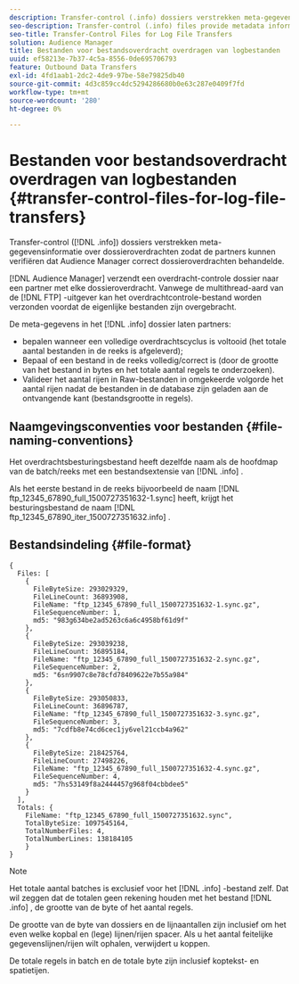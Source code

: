 ```yaml
---
description: Transfer-control (.info) dossiers verstrekken meta-gegevensinformatie over dossieroverdrachten zodat de partners kunnen verifiëren dat Audience Manager correcte dossieroverdrachten behandelde.
seo-description: Transfer-control (.info) files provide metadata information about file transfers so that partners can verify that Audience Manager handled file transfers correctly.
seo-title: Transfer-Control Files for Log File Transfers
solution: Audience Manager
title: Bestanden voor bestandsoverdracht overdragen van logbestanden
uuid: ef58213e-7b37-4c5a-8556-0de695706793
feature: Outbound Data Transfers
exl-id: 4fd1aab1-2dc2-4de9-97be-58e79825db40
source-git-commit: 4d3c859cc4dc5294286680b0e63c287e0409f7fd
workflow-type: tm+mt
source-wordcount: '280'
ht-degree: 0%

---
```


# Bestanden voor bestandsoverdracht overdragen van logbestanden {#transfer-control-files-for-log-file-transfers}

Transfer-control ([!DNL .info]) dossiers verstrekken meta-gegevensinformatie over dossieroverdrachten zodat de partners kunnen verifiëren dat Audience Manager correct dossieroverdrachten behandelde.

[!DNL Audience Manager] verzendt een overdracht-controle dossier naar een partner met elke dossieroverdracht. Vanwege de multithread-aard van de [!DNL FTP] -uitgever kan het overdrachtcontrole-bestand worden verzonden voordat de eigenlijke bestanden zijn overgebracht.

De meta-gegevens in het [!DNL .info] dossier laten partners:

* bepalen wanneer een volledige overdrachtscyclus is voltooid (het totale aantal bestanden in de reeks is afgeleverd);
* Bepaal of een bestand in de reeks volledig/correct is (door de grootte van het bestand in bytes en het totale aantal regels te onderzoeken).
* Valideer het aantal rijen in Raw-bestanden in omgekeerde volgorde het aantal rijen nadat de bestanden in de database zijn geladen aan de ontvangende kant (bestandsgrootte in regels).

## Naamgevingsconventies voor bestanden {#file-naming-conventions}

Het overdrachtsbesturingsbestand heeft dezelfde naam als de hoofdmap van de batch/reeks met een bestandsextensie van [!DNL .info] .

Als het eerste bestand in de reeks bijvoorbeeld de naam [!DNL ftp_12345_67890_full_1500727351632-1.sync] heeft, krijgt het besturingsbestand de naam [!DNL ftp_12345_67890_iter_1500727351632.info] .

## Bestandsindeling {#file-format}

```
{
  Files: [
    {
      FileByteSize: 293029329,
      FileLineCount: 36893908,
      FileName: "ftp_12345_67890_full_1500727351632-1.sync.gz",
      FileSequenceNumber: 1,
      md5: "983g634be2ad5263c6a6c4958bf61d9f"
    },
    {
      FileByteSize: 293039238,
      FileLineCount: 36895184,
      FileName: "ftp_12345_67890_full_1500727351632-2.sync.gz",
      FileSequenceNumber: 2,
      md5: "6sn9907c8e78cfd78409622e7b55a984"
    },
    {
      FileByteSize: 293050833,
      FileLineCount: 36896787,
      FileName: "ftp_12345_67890_full_1500727351632-3.sync.gz",
      FileSequenceNumber: 3,
      md5: "7cdfb8e74cd6cec1jy6vel21ccb4a962"
    },
    {
      FileByteSize: 218425764,
      FileLineCount: 27498226,
      FileName: "ftp_12345_67890_full_1500727351632-4.sync.gz",
      FileSequenceNumber: 4,
      md5: "7hs53149f8a2444457g968f04cbbdee5"
    }
  ],
  Totals: {
    FileName: "ftp_12345_67890_full_1500727351632.sync",
    TotalByteSize: 1097545164,
    TotalNumberFiles: 4,
    TotalNumberLines: 138184105
    }
}
```

>[!NOTE]
>
> Het totale aantal batches is exclusief voor het [!DNL .info] -bestand zelf. Dat wil zeggen dat de totalen geen rekening houden met het bestand [!DNL .info] , de grootte van de byte of het aantal regels.
>
> De grootte van de byte van dossiers en de lijnaantallen zijn inclusief om het even welke kopbal en (lege) lijnen/rijen spacer. Als u het aantal feitelijke gegevenslijnen/rijen wilt ophalen, verwijdert u koppen.
>
> De totale regels in batch en de totale byte zijn inclusief koptekst- en spatietijen.
